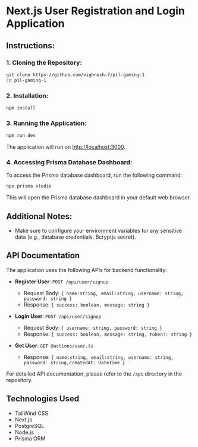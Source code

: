 
# Next.js User Registration and Login Application


## Instructions:

### 1. Cloning the Repository:
```bash
git clone https://github.com/vighnesh-7/pil-gaming-1
cd pil-gaming-1
```

### 2. Installation:
```bash
npm install
```

### 3. Running the Application:
```bash
npm run dev
```

The application will run on [http://localhost:3000](http://localhost:3000).

### 4. Accessing Prisma Database Dashboard:
To access the Prisma database dashboard, run the following command:
```bash
npx prisma studio
```

This will open the Prisma database dashboard in your default web browser.

## Additional Notes:
* Make sure to configure your environment variables for any sensitive data (e.g., database credentials, Bcryptjs secret).


## API Documentation

The application uses the following APIs for backend functionality:

- **Register User**: `POST /api/user/signup`
  - Request Body: `{ name:string, email:string, username: string, password: string }`
  - Response: `{ success: boolean, message: string }`

- **Login User**: `POST /api/user/signup`
  - Request Body: `{ username: string, password: string }`
  - Response: `{ success: boolean, message: string, token?: string }`

- **Get User**: `GET @actions/user.ts`
  - Response: `{ name:string, email:string, username: string, password: string,createdAt: DateTime }`

For detailed API documentation, please refer to the `/api` directory in the repository.


## Technologies Used

- TailWind CSS
- Next.js
- PostgreSQL 
- Node.js
- Prisma ORM
